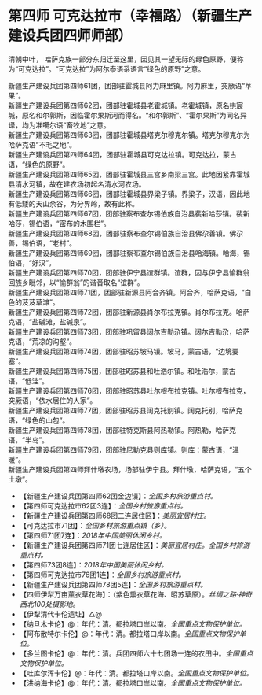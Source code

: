 # 第四师 可克达拉市（幸福路）（新疆生产建设兵团四师师部）
清朝中叶， 哈萨克族一部分东归迁至这里，因见其一望无际的绿色原野，便称为“可克达拉”。“可克达拉”为阿尔泰语系语言“绿色的原野”之意。  

新疆生产建设兵团第四师61团，团部驻霍城县阿力麻里镇。阿力麻里，突厥语“苹果”。  
新疆生产建设兵团第四师62团，团部驻霍城县老霍城镇。老霍城镇，原名拱宸城，原名和尔郭斯，因临霍尔果斯河而得名。“和尔郭斯”、“霍尔果斯”为同名异译，均为准噶尔语“畜牧地”之意。  
新疆生产建设兵团第四师63团，团部驻霍城县塔克尔穆克尔镇。塔克尔穆克尔为哈萨克语“不毛之地”。  
新疆生产建设兵团第四师64团，团部驻霍城县可克达拉镇。可克达拉，蒙古语，“绿色的原野”。  
新疆生产建设兵团第四师65团，团部驻霍城县三宫乡南梁三宫。此地因紧靠霍城县清水河镇，故在建农场初起名清水河农场。  
新疆生产建设兵团第四师66团，团部驻霍城县界梁子镇。界梁子，汉语，因此地有低矮的天山余谷，为分界岭，故有此称。  
新疆生产建设兵团第四师67团，团部驻察布查尔锡伯族自治县裴新哈莎镇。裴新哈莎，锡伯语，“密布的木围栏”。  
新疆生产建设兵团第四师68团，团部驻察布查尔锡伯族自治县佛尕善镇。佛尕善，锡伯语，“老村”。  
新疆生产建设兵团第四师69团，团部驻察布查尔锡伯族自治县哈海镇。哈海，锡伯语，“好汉”。  
新疆生产建设兵团第四师70团，团部驻伊宁县谊群镇。谊群，因与伊宁县愉群翁回族乡毗邻，以“愉群翁”的谐音取名“谊群”。  
新疆生产建设兵团第四师71团，团部驻新源县阿合齐镇。阿合齐，哈萨克语，“白色的芨芨草滩”。  
新疆生产建设兵团第四师72团，团部驻新源县肖尔布拉克镇。肖尔布拉克。哈萨克语，“盐碱滩，盐碱泉”。  
新疆生产建设兵团第四师73团，团部驻巩留县阔尔吉勒尕镇。阔尔吉勒尕，哈萨克语，“荒凉的沟壑”。  
新疆生产建设兵团第四师74团，团部驻昭苏坡马镇。坡马，蒙古语，“边境要塞”。  
新疆生产建设兵团第四师75团，团部驻昭苏县和吐浩尔镇。和吐浩尔，蒙古语，“低洼”。  
新疆生产建设兵团第四师76团，团部驻昭苏县吐尔根布拉克镇。吐尔根布拉克，突厥语，“依水居住的人家”。  
新疆生产建设兵团第四师77团，团部驻昭苏县阔克托别镇。阔克托别，哈萨克语，“绿色的山包”。  
新疆生产建设兵团第四师78团，团部驻特克斯县阿热勒镇。阿热勒，哈萨克语，“半岛”。  
新疆生产建设兵团第四师79团，团部驻尼勒克县则库镇。则库：蒙古语，“温暖”。  
新疆生产建设兵团第四师拜什墩农场，场部驻伊宁县。拜什墩，哈萨克语，“五个土墩”。  

* 【新疆生产建设兵团第四师62团金边镇】：*全国乡村旅游重点村。*
* 【第四师可克达拉市62团3连】：*全国乡村旅游重点村。*
* 【新疆生产建设兵团第四师68团二连居住区】：*美丽宜居村庄。*
* 【可克达拉市71团】：*全国乡村旅游重点镇（乡）。*
* 【第四师71团7连】：*2018年中国美丽休闲乡村。*  
* 【新疆生产建设兵团第四师71团七连居住区】：*美丽宜居村庄。全国乡村旅游重点村。*
* 【第四师73团8连】：*2018年中国美丽休闲乡村。*  
* 【第四师可克达拉市76团1连】：*全国乡村旅游重点村。*
* 【新疆生产建设兵团第四师78团5连】：*全国乡村旅游重点村。*
* 【四师伊犁万亩薰衣草花海】：（紫色熏衣草花海、昭苏草原）。*丝绸之路·神奇西北100处摄影地。*
* 【伊犁清代卡伦遗址】△@  
* 【纳旦木卡伦】@：年代：清。都拉塔口岸以南。*全国重点文物保护单位。*   
* 【阿布散特尔卡伦】@：年代：清。都拉塔口岸以南。*全国重点文物保护单位。*   
* 【多兰图卡伦】@：年代：清。兵团四师六十七团场一连的农田中。*全国重点文物保护单位。*   
* 【吐库尔浑卡伦】@：年代：清。都拉塔口岸以南。*全国重点文物保护单位。*   
* 【洪纳海卡伦】@：年代：清。都拉塔口岸以南。*全国重点文物保护单位。*   